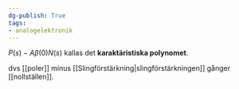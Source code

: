 ```yaml
---
dg-publish: True
tags: 
- analogelektronik
---
```

$P(s)-A \beta(0)N(s)$ kallas det **karaktäristiska polynomet**.

dvs [[poler]] minus [[Slingförstärkning|slingförstärkningen]] gånger [[nollställen]].